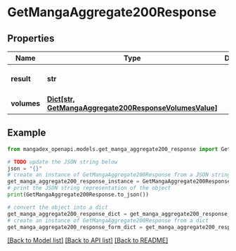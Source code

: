 # GetMangaAggregate200Response


## Properties

Name | Type | Description | Notes
------------ | ------------- | ------------- | -------------
**result** | **str** |  | [optional] [default to 'ok']
**volumes** | [**Dict[str, GetMangaAggregate200ResponseVolumesValue]**](GetMangaAggregate200ResponseVolumesValue.md) |  | [optional] 

## Example

```python
from mangadex_openapi.models.get_manga_aggregate200_response import GetMangaAggregate200Response

# TODO update the JSON string below
json = "{}"
# create an instance of GetMangaAggregate200Response from a JSON string
get_manga_aggregate200_response_instance = GetMangaAggregate200Response.from_json(json)
# print the JSON string representation of the object
print(GetMangaAggregate200Response.to_json())

# convert the object into a dict
get_manga_aggregate200_response_dict = get_manga_aggregate200_response_instance.to_dict()
# create an instance of GetMangaAggregate200Response from a dict
get_manga_aggregate200_response_form_dict = get_manga_aggregate200_response.from_dict(get_manga_aggregate200_response_dict)
```
[[Back to Model list]](../README.md#documentation-for-models) [[Back to API list]](../README.md#documentation-for-api-endpoints) [[Back to README]](../README.md)


